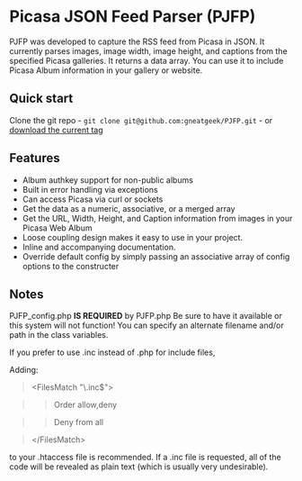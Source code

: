 # Picasa JSON Feed Parser (PJFP)

PJFP was developed to capture the RSS feed from Picasa in JSON. It currently parses images, image width, image height, and captions from the specified Picasa galleries. It returns a data array. You can use it to include Picasa Album information in your gallery or website.

## Quick start

Clone the git repo - `git clone git@github.com:gneatgeek/PJFP.git` - or [download the current tag](https://github.com/gneatgeek/PJFP/zipball/v1.5)

## Features

* Album authkey support for non-public albums
* Built in error handling via exceptions
* Can access Picasa via curl or sockets
* Get the data as a numeric, associative, or a merged array
* Get the URL, Width, Height, and Caption information from images in your Picasa Web Album
* Loose coupling design makes it easy to use in your project.
* Inline and accompanying documentation.
* Override default config by simply passing an associative array of config options to the constructer

## Notes

PJFP\_config.php __IS REQUIRED__ by PJFP.php
Be sure to have it available or this system will not function! You can specify an alternate filename and/or path in the class variables.

If you prefer to use .inc instead of .php for include files,

Adding: 

>\<FilesMatch "\\.inc$"\>

>>Order allow,deny

>>Deny from all

>\</FilesMatch\>

to your .htaccess file is recommended.
If a .inc file is requested, all of the code will be revealed as plain text (which is usually very undesirable).
